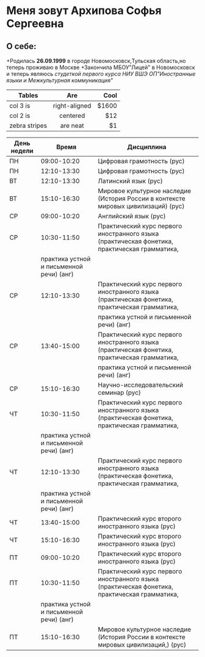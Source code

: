Меня зовут Архипова Софья Сергеевна
=======================
О себе:
-----------------------
+Родилась **26.09.1999** в городе Новомосковск,Тульская область,но теперь проживаю в Москве
+Закончила МБОУ"Лицей" в Новомосковск и теперь являюсь *студеткой первого курса НИУ ВШЭ ОП"Иностранные языки и Межкультурная коммуникация"*

| Tables        | Are           | Cool  |
| ------------- |:-------------:| -----:|
| col 3 is      | right-aligned | $1600 |
| col 2 is      | centered      |   $12 |
| zebra stripes | are neat      |    $1 |

| День недели    |  Время      |Дисциплина
| -------------  |  --------   |-------------
|       ПН       | 09:00-10:20 | Цифровая грамотность (рус) |
|       ПН       | 12:10-13:30 |Цифровая грамотность (рус)|
|       ВТ       | 12:10-13:30 |Латинский язык (рус)                        |
|       ВТ       | 15:10-16:30 |Мировое культурное наследие (История России в контексте мировых цивилизаций) (рус)
|       СР       | 09:00-10:20 |Английский язык (рус)|
|       СР       | 10:30-11:50 | Практический курс первого иностранного языка (практическая фонетика, практическая грамматика,
|                |              практика устной и письменной речи) (анг)|
|       СР       | 12:10-13:30 |Практический курс первого иностранного языка (практическая фонетика, практическая грамматика,
|                |             | практика устной и письменной речи) (анг)|
|       СР       | 13:40-15:00 |Практический курс первого иностранного языка (практическая фонетика, практическая грамматика,   
|                |             |  практика устной и письменной речи) (анг)|
|       СР       | 15:10-16:30 |Научно-исследовательский семинар (рус)|
|       ЧТ       | 10:30-11:50 |Практический курс первого иностранного языка (практическая фонетика, практическая грамматика, 
|                |               практика устной и письменной речи) (анг)|
|       ЧТ       | 12:10-13:30 |Практический курс первого иностранного языка (практическая фонетика, практическая грамматика, 
|                |                практика устной и письменной речи) (анг)|
|       ЧТ       | 13:40-15:00 |Практический курс второго иностранного языка (рус)|
|       ЧТ       | 15:10-16:30 |Практический курс второго иностранного языка (рус)|
|       ПТ       | 09:00-10:20 |Практический курс второго иностранного языка (рус)|
|       ПТ       | 10:30-11:50 |Практический курс первого иностранного языка (практическая фонетика, практическая грамматика, 
|                |               практика устной и письменной речи) (анг)|
|       ПТ       | 15:10-16:30 |Мировое культурное наследие (История России в контексте мировых цивилизаций,) (рус)|

